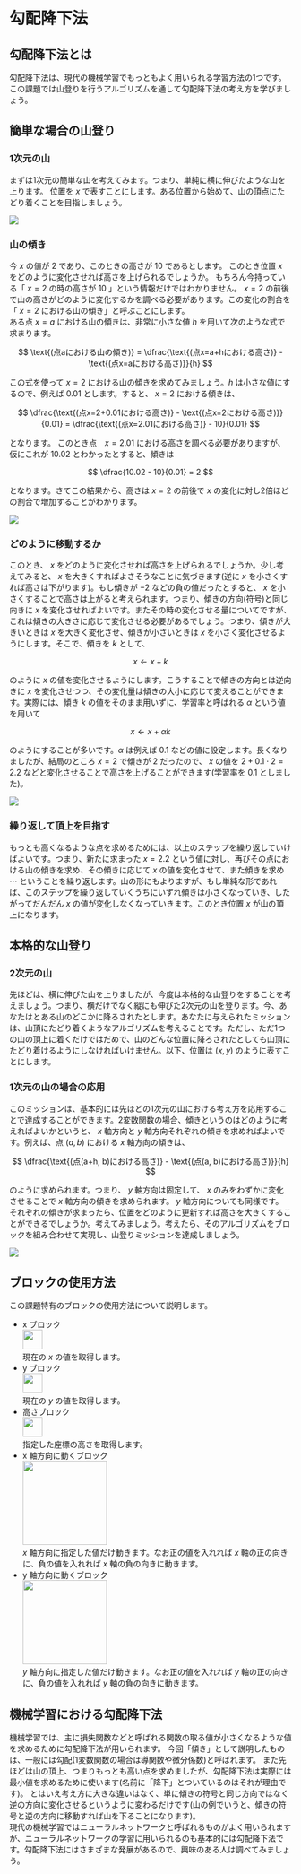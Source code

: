 # 勾配降下法

## 勾配降下法とは
勾配降下法は、現代の機械学習でもっともよく用いられる学習方法の1つです。
この課題では山登りを行うアルゴリズムを通して勾配降下法の考え方を学びましょう。

## 簡単な場合の山登り
### 1次元の山
まずは1次元の簡単な山を考えてみます。つまり、単純に横に伸びたような山を上ります。
位置を $x$ で表すことにします。ある位置から始めて、山の頂点にたどり着くことを目指しましょう。  

<img src="./images/x_mountain1.svg"/>

### 山の傾き
今 $x$ の値が $2$ であり、このときの高さが $10$ であるとします。
このとき位置 $x$ をどのように変化させれば高さを上げられるでしょうか。
もちろん今持っている「 $x=2$ の時の高さが $10$ 」という情報だけではわかりません。
$x=2$ の前後で山の高さがどのように変化するかを調べる必要があります。この変化の割合を「 $x=2$ における山の傾き」と呼ぶことにします。  
ある点 $x=a$ における山の傾きは、非常に小さな値 $h$ を用いて次のような式で求まります。 

$$
  \text{(点aにおける山の傾き)} = \dfrac{\text{(点x=a+hにおける高さ)} - \text{(点x=aにおける高さ)}}{h}
$$ 

この式を使って $x=2$ における山の傾きを求めてみましょう。$h$ は小さな値にするので、例えば $0.01$ とします。すると、 $x=2$ における傾きは、 

$$
  \dfrac{\text{(点x=2+0.01における高さ)} - \text{(点x=2における高さ)}}{0.01} = \dfrac{\text{(点x=2.01における高さ)} - 10}{0.01}
$$ 

となります。 このとき点　$x=2.01$ における高さを調べる必要がありますが、仮にこれが $10.02$ とわかったとすると、傾きは

$$
  \dfrac{10.02 - 10}{0.01} = 2
$$ 

となります。さてこの結果から、高さは $x=2$ の前後で $x$ の変化に対し2倍ほどの割合で増加することがわかります。  

<img src="./images/x_mountain2.svg"/>

### どのように移動するか
このとき、 $x$ をどのように変化させれば高さを上げられるでしょうか。少し考えてみると、 $x$ を大きくすればよさそうなことに気づきます(逆に $x$ を小さくすれば高さは下がります)。もし傾きが $-2$ などの負の値だったとすると、 $x$ を小さくすることで高さは上がると考えられます。つまり、傾きの方向(符号)と同じ向きに $x$ を変化させればよいです。またその時の変化させる量についてですが、これは傾きの大きさに応じて変化させる必要があるでしょう。つまり、傾きが大きいときは $x$ を大きく変化させ、傾きが小さいときは $x$ を小さく変化させるようにします。そこで、傾きを $k$ として、 

$$
  x \leftarrow x + k
$$ 

のように $x$ の値を変化させるようにします。こうすることで傾きの方向とは逆向きに $x$ を変化させつつ、その変化量は傾きの大小に応じて変えることができます。実際には、傾き $k$ の値をそのまま用いずに、学習率と呼ばれる $\alpha$ という値を用いて 

$$
  x \leftarrow x + \alpha k
$$

のようにすることが多いです。$\alpha$ は例えば $0.1$ などの値に設定します。長くなりましたが、結局のところ $x=2$ で傾きが $2$ だったので、 $x$ の値を $2 + 0.1 \cdot 2=2.2$ などと変化させることで高さを上げることができます(学習率を $0.1$ としました)。 

<img src="./images/x_mountain3.svg"/> 

### 繰り返して頂上を目指す
もっとも高くなるような点を求めるためには、以上のステップを繰り返していけばよいです。つまり、新たに求まった $x=2.2$ という値に対し、再びその点における山の傾きを求め、その傾きに応じて $x$ の値を変化させて、また傾きを求め $\cdots$ ということを繰り返します。山の形にもよりますが、もし単純な形であれば、このステップを繰り返していくうちにいずれ傾きは小さくなっていき、したがってだんだん $x$ の値が変化しなくなっていきます。このとき位置 $x$ が山の頂上になります。

## 本格的な山登り
### 2次元の山
先ほどは、横に伸びた山を上りましたが、今度は本格的な山登りをすることを考えましょう。つまり、横だけでなく縦にも伸びた2次元の山を登ります。今、あなたはとある山のどこかに降ろされたとします。あなたに与えられたミッションは、山頂にたどり着くようなアルゴリズムを考えることです。ただし、ただ1つの山の頂上に着くだけではだめで、山のどんな位置に降ろされたとしても山頂にたどり着けるようにしなければいけません。以下、位置は $(x,y)$ のように表すことにします。
### 1次元の山の場合の応用
このミッションは、基本的には先ほどの1次元の山における考え方を応用することで達成することができます。2変数関数の場合、傾きというのはどのように考えればよいかというと、 $x$ 軸方向と $y$ 軸方向それぞれの傾きを求めればよいです。例えば、点 $(a,b)$ における $x$ 軸方向の傾きは、 

$$
  \dfrac{\text{(点(a+h, b)における高さ)} - \text{(点(a, b)における高さ)}}{h}
$$ 

のように求められます。つまり、 $y$ 軸方向は固定して、 $x$ のみをわずかに変化させることで $x$ 軸方向の傾きを求められます。 $y$ 軸方向についても同様です。  
それぞれの傾きが求まったら、位置をどのように更新すれば高さを大きくすることができるでしょうか。考えてみましょう。考えたら、そのアルゴリズムをブロックを組み合わせて実現し、山登りミッションを達成しましょう。  

<img src="./images/mountain3.png">

## ブロックの使用方法
この課題特有のブロックの使用方法について説明します。  
- x ブロック  
  <img src="./images/block_x.png" width=35px>  
  現在の $x$ の値を取得します。  
- y ブロック  
  <img src="./images/block_y.png" width=35px>  
  現在の $y$ の値を取得します。
- 高さブロック  
  <img src="./images/block_h.png" height=35px>  
  指定した座標の高さを取得します。
- x 軸方向に動くブロック  
  <img src="./images/block_x_move.png" width=150px>  
  $x$ 軸方向に指定した値だけ動きます。なお正の値を入れれば $x$ 軸の正の向きに、負の値を入れれば $x$ 軸の負の向きに動きます。
- y 軸方向に動くブロック  
  <img src="./images/block_y_move.png" width=150px>  
  $y$ 軸方向に指定した値だけ動きます。なお正の値を入れれば $y$ 軸の正の向きに、負の値を入れれば $y$ 軸の負の向きに動きます。

## 機械学習における勾配降下法
機械学習では、主に損失関数などと呼ばれる関数の取る値が小さくなるような値を求めるために勾配降下法が用いられます。
今回「傾き」として説明したものは、一般には勾配(1変数関数の場合は導関数や微分係数)と呼ばれます。
また先ほどは山の頂上、つまりもっとも高い点を求めましたが、勾配降下法は実際には最小値を求めるために使います(名前に「降下」とついているのはそれが理由です)。
とはいえ考え方に大きな違いはなく、単に傾きの符号と同じ方向ではなく逆の方向に変化させるというように変わるだけです(山の例でいうと、傾きの符号と逆の方向に移動すれば山を下ることになります)。  
現代の機械学習ではニューラルネットワークと呼ばれるものがよく用いられますが、ニューラルネットワークの学習に用いられるのも基本的には勾配降下法です。勾配降下法にはさまざまな発展があるので、興味のある人は調べてみましょう。

